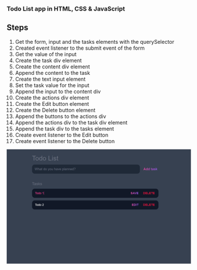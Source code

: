 ﻿### Todo List app in HTML, CSS & JavaScript
 
 ## Steps

1. Get the form, input and the tasks elements with the querySelector
2. Created event listener to the submit event of the form
3. Get the value of the input
4. Create the task div element
5. Create the content div element
6. Append the content to the task
7. Create the text input element
8. Set the task value for the input
9. Append the input to the content div
10. Create the actions div element
11. Create the Edit button element
12. Create the Delete button element
13. Append the buttons to the actions div
14. Append the actions div to the task div element
15. Append the task div to the tasks element
16. Create event listener to the Edit button
17. Create event listener to the Delete button

![Todo List](/preview.png)
